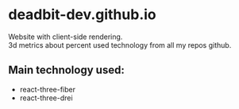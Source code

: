 # deadbit-dev.github.io
Website with client-side rendering.<br>
3d metrics about percent used technology from all my repos github.
## Main technology used:
- react-three-fiber
- react-three-drei
